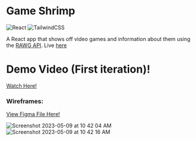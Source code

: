 # Game Shrimp
![React](https://img.shields.io/badge/react-%2320232a.svg?style=for-the-badge&logo=react&logoColor=%2361DAFB)
![TailwindCSS](https://img.shields.io/badge/tailwindcss-%2338B2AC.svg?style=for-the-badge&logo=tailwind-css&logoColor=white)

A React app that shows off video games and information about them using the [RAWG API](https://rawg.io/apidocs).
Live [here](https://idev74.github.io/game-shrimp)

# Demo Video (First iteration)!
[Watch Here!](https://youtu.be/tYFYTAoKpUE)

### Wireframes: 
[View Figma File Here!](https://www.figma.com/file/Gz3KieVVLhTzW6Jwui7AcL/Game-Shrimp-Wireframes?node-id=0%3A1&t=Jd7VlTwTfLl4Y5fo-1)

![Screenshot 2023-05-09 at 10 42 04 AM](https://github.com/idev74/game-shrimp/assets/77900249/509cd339-6a39-48eb-b2e8-6deb3f04d603)
![Screenshot 2023-05-09 at 10 42 16 AM](https://github.com/idev74/game-shrimp/assets/77900249/d4a39371-0250-4349-9656-363e4dd7e024)

